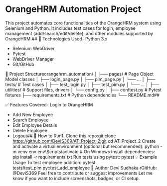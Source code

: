 # OrangeHRM Automation Project
  This project automates core functionalities of the OrangeHRM system using Selenium and Python. It includes test cases for login, employee management (add/search/edit/delete), and other modules supported by OrangeHRM.## 🔧 Technologies Used- Python 3.x
- Selenium WebDriver
- Pytest
- WebDriver Manager
- Git/GitHub

📁 Project Structureorangehrm_automation/
│
├── pages/ # Page Object Model classes
│ ├── login_page.py
│ ├── pim_page.py
│ └── ...
│
├── tests/ # Test cases
│ ├── test_login.py
│ ├── test_pim.py
│ └── ...
│
├── utilities/ # Support files, drivers
│ └── config.py
│
├── conftest.py # Pytest fixtures
├── requirements.txt # Python dependencies
└── README.md##

 ✅ Features Covered- Login to OrangeHRM
- Add New Employee
- Search Employee
- Edit Employee Details
- Delete Employee
- Logout## 🚀 How to Run1. Clone this repo:git clone https://github.com/DeviS369/AT_Project_2.git
cd AT_Project_2
Create and activate a virtual environment (optional but recommended):
python -m venv env
env\Scripts\activate       # On Windows
Install dependencies:
pip install -r requirements.txt
Run tests using pytest:
pytest
💡 Example Usage
To test employee addition:
pytest tests/test_pim.py::test_add_employee
🧑 Author
Devi Sudhaka
rGitHub: @DeviS369
Feel free to contribute or suggest improvements
Let me know if you want to include screenshots, badges, or CI setup.
